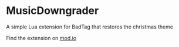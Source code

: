 # MusicDowngrader
A simple Lua extension for BadTag that restores the christmas theme

Find the extension on [mod.io](https://mod.io/g/bad-tag1/m/musicdowngrader)

